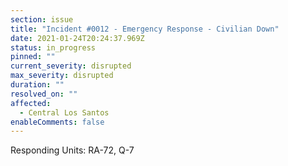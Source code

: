 ```yaml
---
section: issue
title: "Incident #0012 - Emergency Response - Civilian Down"
date: 2021-01-24T20:24:37.969Z
status: in_progress
pinned: ""
current_severity: disrupted
max_severity: disrupted
duration: ""
resolved_on: ""
affected:
  - Central Los Santos
enableComments: false
---
```

Responding Units: RA-72, Q-7